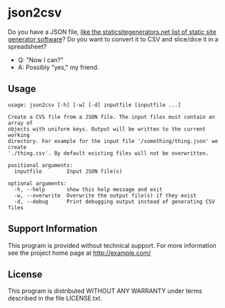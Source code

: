 # json2csv

Do you have a JSON file, [like the staticsitegenerators.net list of static site generator software](http://staticsitegenerators.net/list.json)? Do you want to convert it to CSV and slice/dice it in a spreadsheet?

- Q: "Now I can?"
- A: Possibly "yes," my friend.

##  Usage

	usage: json2csv [-h] [-w] [-d] inputfile [inputfile ...]
	
	Create a CVS file from a JSON file. The input files must contain an array of
	objects with uniform keys. Output will be written to the current working
	directory. For example for the input file '/something/thing.json' we create
	'./thing.csv'. By default existing files will not be overwritten.
	
	positional arguments:
	  inputfile        Input JSON file(s)
	
	optional arguments:
	  -h, --help       show this help message and exit
	  -w, --overwrite  Overwrite the output file(s) if they exist
	  -d, --debug      Print debugging output instead of generating CSV files
  
## Support Information

This program is provided without technical support. For more information see the project home page at <http://example.com/>

## License

This program is distributed WITHOUT ANY WARRANTY under terms described in the file LICENSE.txt.
